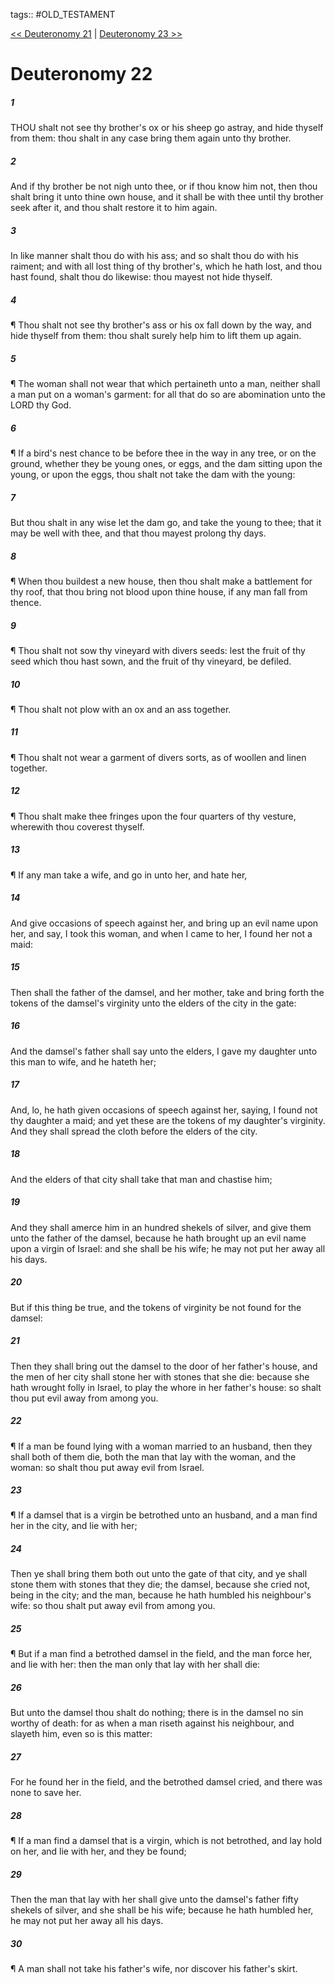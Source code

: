 tags:: #OLD_TESTAMENT

[<< Deuteronomy 21](OLD_TESTAMENT/05_Deuteronomy/Deuteronomy_21.md) | [Deuteronomy 23 >>](OLD_TESTAMENT/05_Deuteronomy/Deuteronomy_23.md)

# Deuteronomy 22

##### 1

THOU shalt not see thy brother's ox or his sheep go astray, and hide thyself from them: thou shalt in any case bring them again unto thy brother.

##### 2

And if thy brother be not nigh unto thee, or if thou know him not, then thou shalt bring it unto thine own house, and it shall be with thee until thy brother seek after it, and thou shalt restore it to him again.

##### 3

In like manner shalt thou do with his ass; and so shalt thou do with his raiment; and with all lost thing of thy brother's, which he hath lost, and thou hast found, shalt thou do likewise: thou mayest not hide thyself.

##### 4

¶ Thou shalt not see thy brother's ass or his ox fall down by the way, and hide thyself from them: thou shalt surely help him to lift them up again.

##### 5

¶ The woman shall not wear that which pertaineth unto a man, neither shall a man put on a woman's garment: for all that do so are abomination unto the LORD thy God.

##### 6

¶ If a bird's nest chance to be before thee in the way in any tree, or on the ground, whether they be young ones, or eggs, and the dam sitting upon the young, or upon the eggs, thou shalt not take the dam with the young:

##### 7

But thou shalt in any wise let the dam go, and take the young to thee; that it may be well with thee, and that thou mayest prolong thy days.

##### 8

¶ When thou buildest a new house, then thou shalt make a battlement for thy roof, that thou bring not blood upon thine house, if any man fall from thence.

##### 9

¶ Thou shalt not sow thy vineyard with divers seeds: lest the fruit of thy seed which thou hast sown, and the fruit of thy vineyard, be defiled.

##### 10

¶ Thou shalt not plow with an ox and an ass together.

##### 11

¶ Thou shalt not wear a garment of divers sorts, as of woollen and linen together.

##### 12

¶ Thou shalt make thee fringes upon the four quarters of thy vesture, wherewith thou coverest thyself.

##### 13

¶ If any man take a wife, and go in unto her, and hate her,

##### 14

And give occasions of speech against her, and bring up an evil name upon her, and say, I took this woman, and when I came to her, I found her not a maid:

##### 15

Then shall the father of the damsel, and her mother, take and bring forth the tokens of the damsel's virginity unto the elders of the city in the gate:

##### 16

And the damsel's father shall say unto the elders, I gave my daughter unto this man to wife, and he hateth her;

##### 17

And, lo, he hath given occasions of speech against her, saying, I found not thy daughter a maid; and yet these are the tokens of my daughter's virginity. And they shall spread the cloth before the elders of the city.

##### 18

And the elders of that city shall take that man and chastise him;

##### 19

And they shall amerce him in an hundred shekels of silver, and give them unto the father of the damsel, because he hath brought up an evil name upon a virgin of Israel: and she shall be his wife; he may not put her away all his days.

##### 20

But if this thing be true, and the tokens of virginity be not found for the damsel:

##### 21

Then they shall bring out the damsel to the door of her father's house, and the men of her city shall stone her with stones that she die: because she hath wrought folly in Israel, to play the whore in her father's house: so shalt thou put evil away from among you.

##### 22

¶ If a man be found lying with a woman married to an husband, then they shall both of them die, both the man that lay with the woman, and the woman: so shalt thou put away evil from Israel.

##### 23

¶ If a damsel that is a virgin be betrothed unto an husband, and a man find her in the city, and lie with her;

##### 24

Then ye shall bring them both out unto the gate of that city, and ye shall stone them with stones that they die; the damsel, because she cried not, being in the city; and the man, because he hath humbled his neighbour's wife: so thou shalt put away evil from among you.

##### 25

¶ But if a man find a betrothed damsel in the field, and the man force her, and lie with her: then the man only that lay with her shall die:

##### 26

But unto the damsel thou shalt do nothing; there is in the damsel no sin worthy of death: for as when a man riseth against his neighbour, and slayeth him, even so is this matter:

##### 27

For he found her in the field, and the betrothed damsel cried, and there was none to save her.

##### 28

¶ If a man find a damsel that is a virgin, which is not betrothed, and lay hold on her, and lie with her, and they be found;

##### 29

Then the man that lay with her shall give unto the damsel's father fifty shekels of silver, and she shall be his wife; because he hath humbled her, he may not put her away all his days.

##### 30

¶ A man shall not take his father's wife, nor discover his father's skirt.
